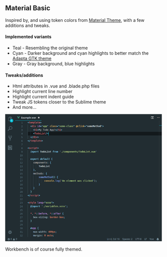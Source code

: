 ## Material Basic

Inspired by, and using token colors from [Material Theme](https://github.com/equinusocio/material-theme), with a few additions and tweaks.

#### Implemented variants
* Teal - Resembling the original theme
* Cyan - Darker background and cyan highlights to better match the [Adapta GTK theme](https://github.com/adapta-project/adapta-gtk-theme)
* Gray - Gray background, blue highlights

#### Tweaks/additions
* Html attributes in .vue and .blade.php files
* Highlight current line number
* Highlight current indent guide
* Tweak JS tokens closer to the Sublime theme
* And more...

![screenshot](./screenshot.png)

Workbench is of course fully themed.
